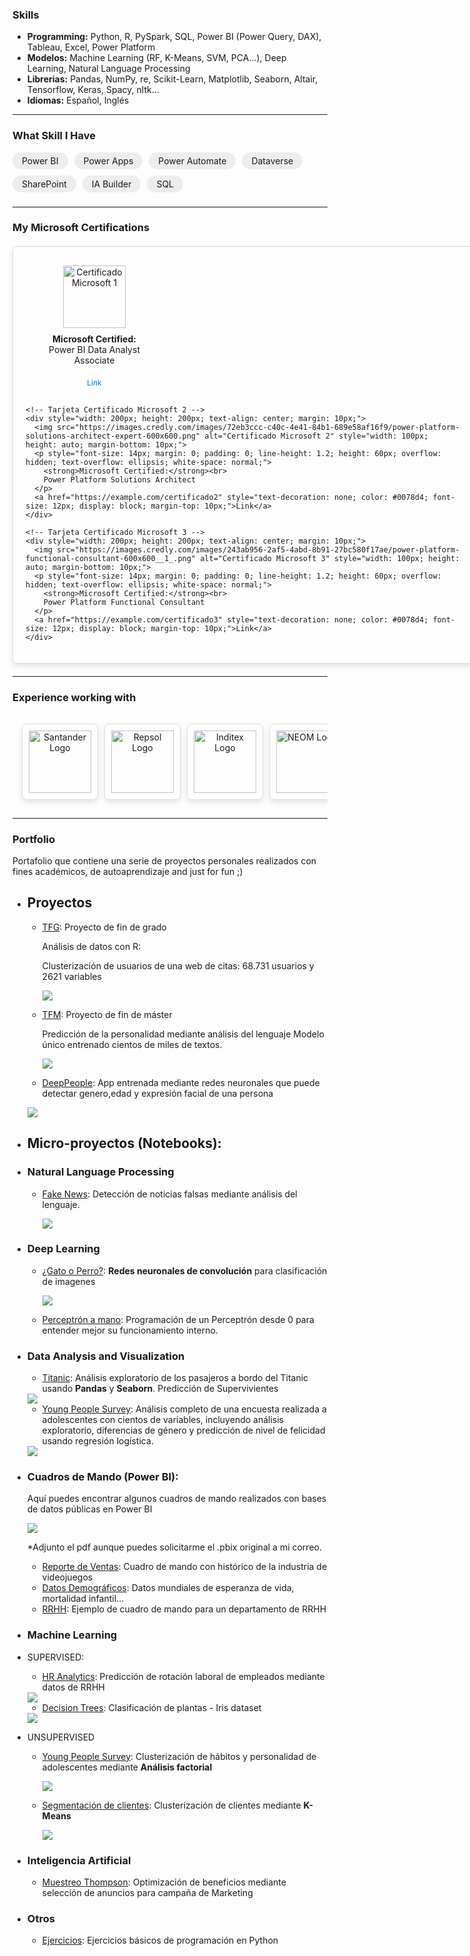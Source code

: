 <!-- Global site tag (gtag.js) - Google Analytics -->
<script async src="https://www.googletagmanager.com/gtag/js?id=UA-168755932-1"></script>
<script>
  window.dataLayer = window.dataLayer || [];
  function gtag(){dataLayer.push(arguments);}
  gtag('js', new Date());

  gtag('config', 'UA-168755932-1');
</script>



### Skills

- **Programming:** Python, R, PySpark, SQL, Power BI (Power Query, DAX), Tableau, Excel, Power Platform
- **Modelos:** Machine Learning (RF, K-Means, SVM, PCA...), Deep Learning, Natural Language Processing
- **Librerias:** Pandas, NumPy, re, Scikit-Learn, Matplotlib, Seaborn, Altair, Tensorflow, Keras, Spacy, nltk...
- **Idiomas:** Español, Inglés

---

<h3>What Skill I Have</h3>

<div style="display: flex; flex-wrap: wrap; gap: 10px;">
  <span style="background-color: #EDEDED; padding: 5px 15px; border-radius: 20px;">Power BI</span>
  <span style="background-color: #EDEDED; padding: 5px 15px; border-radius: 20px;">Power Apps</span>
  <span style="background-color: #EDEDED; padding: 5px 15px; border-radius: 20px;">Power Automate</span>
  <span style="background-color: #EDEDED; padding: 5px 15px; border-radius: 20px;">Dataverse</span>
  <span style="background-color: #EDEDED; padding: 5px 15px; border-radius: 20px;">SharePoint</span>
  <span style="background-color: #EDEDED; padding: 5px 15px; border-radius: 20px;">IA Builder</span>
  <span style="background-color: #EDEDED; padding: 5px 15px; border-radius: 20px;">SQL</span>
</div>
 <h3></h3>


---


<h3>My Microsoft Certifications</h3>

<div style="border: 1px solid #ddd; border-radius: 8px; padding: 20px; box-shadow: 0 4px 8px rgba(0, 0, 0, 0.1); width: 700px; margin: 20px auto;">
  <div style="display: flex; justify-content: space-between; flex-wrap: wrap;">
    <!-- Tarjeta Certificado Microsoft 1 -->
    <div style="width: 200px; height: 200px; text-align: center; margin: 10px;">
      <img src="https://images.credly.com/images/619f60f8-4f63-4772-910e-dc31c6f2f7e8/image.png" alt="Certificado Microsoft 1" style="width: 100px; height: auto; margin-bottom: 10px;">
      <p style="font-size: 14px; margin: 0; padding: 0; line-height: 1.2; height: 60px; overflow: hidden; text-overflow: ellipsis; white-space: normal;">
        <strong>Microsoft Certified:</strong><br>
        Power BI Data Analyst Associate
      </p>
      <a href="https://example.com/certificado1" style="text-decoration: none; color: #0078d4; font-size: 12px; display: block; margin-top: 10px;">Link</a>
    </div>

    <!-- Tarjeta Certificado Microsoft 2 -->
    <div style="width: 200px; height: 200px; text-align: center; margin: 10px;">
      <img src="https://images.credly.com/images/72eb3ccc-c40c-4e41-84b1-689e58af16f9/power-platform-solutions-architect-expert-600x600.png" alt="Certificado Microsoft 2" style="width: 100px; height: auto; margin-bottom: 10px;">
      <p style="font-size: 14px; margin: 0; padding: 0; line-height: 1.2; height: 60px; overflow: hidden; text-overflow: ellipsis; white-space: normal;">
        <strong>Microsoft Certified:</strong><br>
        Power Platform Solutions Architect
      </p>
      <a href="https://example.com/certificado2" style="text-decoration: none; color: #0078d4; font-size: 12px; display: block; margin-top: 10px;">Link</a>
    </div>

    <!-- Tarjeta Certificado Microsoft 3 -->
    <div style="width: 200px; height: 200px; text-align: center; margin: 10px;">
      <img src="https://images.credly.com/images/243ab956-2af5-4abd-8b91-27bc580f17ae/power-platform-functional-consultant-600x600__1_.png" alt="Certificado Microsoft 3" style="width: 100px; height: auto; margin-bottom: 10px;">
      <p style="font-size: 14px; margin: 0; padding: 0; line-height: 1.2; height: 60px; overflow: hidden; text-overflow: ellipsis; white-space: normal;">
        <strong>Microsoft Certified:</strong><br>
        Power Platform Functional Consultant
      </p>
      <a href="https://example.com/certificado3" style="text-decoration: none; color: #0078d4; font-size: 12px; display: block; margin-top: 10px;">Link</a>
    </div>
  </div>
</div>



 
---
 
<h3>Experience working with</h3>

 
<div style="display: flex; overflow-x: auto; padding: 10px; box-sizing: border-box;">
  <!-- Tarjeta Santander -->
  <div style="border: 1px solid #ddd; border-radius: 8px; width: 150px; height: 100px; padding: 10px; text-align: center; box-shadow: 0 4px 8px rgba(0, 0, 0, 0.1); margin: 5px;">
    <img src="https://companiesmarketcap.com/img/company-logos/256/SAN.png" alt="Santander Logo" style="width: 100px; height: auto;">
    <p></p>
  </div>

  <!-- Tarjeta Repsol -->
  <div style="border: 1px solid #ddd; border-radius: 8px; width: 150px; height: 100px; padding: 10px; text-align: center; box-shadow: 0 4px 8px rgba(0, 0, 0, 0.1); margin: 5px;">
    <img src="https://ridesnparts.com/web/image/15985/Rep_Lateral_repsol_tcm14-5372.png" alt="Repsol Logo" style="width: 100px; height: auto;">
    <p></p>
  </div>

  <!-- Tarjeta Inditex -->
  <div style="border: 1px solid #ddd; border-radius: 8px; width: 150px; height: 100px; padding: 10px; text-align: center; box-shadow: 0 4px 8px rgba(0, 0, 0, 0.1); margin: 5px;">
    <img src="https://logospng.org/download/inditex/inditex-256.png" alt="Inditex Logo" style="width: 100px; height: auto;">
    <p></p>
  </div>

  <!-- Tarjeta NEOM -->
  <div style="border: 1px solid #ddd; border-radius: 8px; width: 150px; height: 100px; padding: 10px; text-align: center; box-shadow: 0 4px 8px rgba(0, 0, 0, 0.1); margin: 5px;">
    <img src="https://upload.wikimedia.org/wikipedia/en/5/55/Neom_City_Logo.svg" alt="NEOM Logo" style="width: 100px; height: auto;">
    <p></p>
  </div>
</div>

 
---


###                        Portfolio

Portafolio que contiene una serie de proyectos personales realizados con fines académicos, de autoaprendizaje and just for fun ;) 


- ## Proyectos

  - [TFG](https://github.com/Aibloy/Portafolio/blob/master/TFG%20-%20An%C3%A1lisis%20de%20datos%20con%20R.pdf): Proyecto de fin de grado

    Análisis de datos con R: 

    Clusterización de usuarios de una web de citas:  68.731 usuarios y 2621 variables 

    <img src="images/TFG.PNG?raw=true"/>

    

  - [TFM](https://github.com/Aibloy/tfm_kschool): Proyecto de fin de máster

    Predicción de la personalidad mediante análisis del lenguaje 
    Modelo único entrenado cientos de miles de textos.   
    
    <img src="images/tfm.JPG?raw=true"/>
    
    
  - [DeepPeople](https://deep-people-aibloy.herokuapp.com/): App entrenada  mediante redes neuronales que puede detectar genero,edad y expresión facial de una persona

   <img src="images/DeepPeople.JPG?raw=true"/>
    
- ## Micro-proyectos (Notebooks):    

- ### Natural Language Processing

  - [Fake News](https://nbviewer.jupyter.org/github/Aibloy/Portafolio/blob/master/Fake%20News.ipynb): Detección de noticias falsas mediante análisis del lenguaje. 

    <img src="images/FN.PNG?raw=true"/>

- ### Deep Learning

  - [¿Gato o Perro?](https://nbviewer.jupyter.org/github/Aibloy/Portafolio/blob/master/Gato%20o%20Perro.ipynb): **Redes neuronales de convolución** para clasificación de imagenes

    <img src="images/CN.png?raw=true"/>

  - [Perceptrón a mano](https://nbviewer.jupyter.org/github/Aibloy/Portafolio/blob/master/Perceptr%C3%B3n%20from%20scratch.ipynb): Programación de un Perceptrón desde 0 para entender mejor su funcionamiento interno. 


- ### Data Analysis and Visualization

  - [Titanic](https://nbviewer.jupyter.org/github/Aibloy/Portafolio/blob/master/Titanic.ipynb): Análisis exploratorio de los pasajeros a bordo del Titanic usando **Pandas** y **Seaborn**. Predicción de Supervivientes 

  <img src="images/titanic.png?raw=true"/>

  - [Young People Survey](https://nbviewer.jupyter.org/github/Aibloy/Portafolio/blob/master/Young%20People%20Survey%20-%20diferencias%20g%C3%A9nero%20.ipynb):  Análisis completo de una encuesta realizada a adolescentes con cientos de variables, incluyendo análisis exploratorio, diferencias de género y predicción de nivel de felicidad usando regresión logística. 

  <img src="images/young_people_diferencias.png?raw=true"/>

- ### Cuadros de Mando (Power BI): 

  Aquí puedes encontrar algunos cuadros de mando realizados con bases de datos públicas en Power BI

  <img src="images/powerbi.PNG?raw=true"/>

  *Adjunto el pdf aunque puedes solicitarme el .pbix original a mi correo.

  - [Reporte de Ventas](https://github.com/Aibloy/Portafolio/blob/master/Dashboard%20Ventas.pdf): Cuadro de mando con histórico de la industria de videojuegos 
  - [Datos Demográficos](https://github.com/Aibloy/Portafolio/blob/master/Dashboard%20Demogr%C3%A1fico.pdf): Datos mundiales de esperanza de vida, mortalidad infantil...
  - [RRHH](https://github.com/Aibloy/Portafolio/blob/master/Dashboard%20rrhh.pdf): Ejemplo de cuadro de mando para un departamento de RRHH

- ### Machine Learning

- SUPERVISED: 
    - [HR Analytics](https://nbviewer.jupyter.org/github/Aibloy/Portafolio/blob/master/HR%20ANALYTICS%20.ipynb): Predicción de rotación laboral de empleados mediante datos de RRHH
    
    <img src="images/rrhh.PNG?raw=true"/>
    
    - [Decision Trees](https://nbviewer.jupyter.org/github/Aibloy/Portafolio/blob/master/Iris.ipynb): Clasificación de plantas - Iris dataset
    
    <img src="images/DT.png?raw=true"/>
  
- UNSUPERVISED
    - [Young People Survey](https://nbviewer.jupyter.org/github/Aibloy/Portafolio/blob/master/Young%20People%20Survey%20-%20An%C3%A1lisis%20Factorial%20.ipynb):  Clusterización  de hábitos y personalidad de adolescentes mediante **Análisis factorial**
    
      <img src="images/AF.PNG?raw=true"/>
    
    - [Segmentación de clientes](https://nbviewer.jupyter.org/github/Aibloy/Portafolio/blob/master/Segmentaci%C3%B3n%20de%20compradores.ipynb): Clusterización de clientes mediante **K-Means**
    
      <img src="images/KM.png?raw=true"/>


- ### Inteligencia Artificial

  - [Muestreo Thompson](https://nbviewer.jupyter.org/github/Aibloy/Portafolio/blob/master/Muestreo%20Thompson.ipynb): Optimización de beneficios mediante selección de anuncios para campaña de Marketing 



- ### Otros

  - [Ejercicios](https://nbviewer.jupyter.org/github/Aibloy/Portafolio/blob/master/Ejercicios%20de%20Python.ipynb): Ejercicios básicos de programación en Python 



